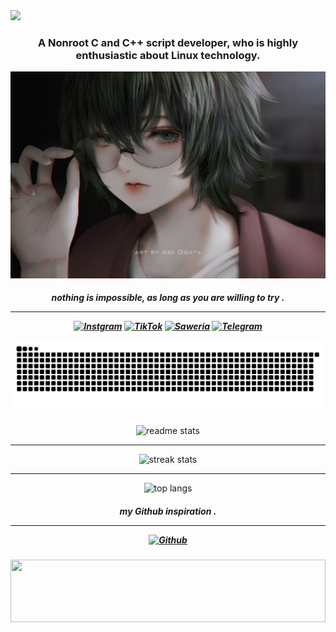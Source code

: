 <img src="https://readme-typing-svg.herokuapp.com/?font=Righteous&size=50&color=9932CC&center=true&vCenter=true&width=1000&height=70&duration=3000&pause=1000&lines=Halo,+I'm+Pai!;I'am+a+script+developer!;" />
   
<h3 align="center">A Nonroot C and C++ script developer, who is highly enthusiastic about Linux technology. </h3>

   ![git text](/IFS.png)
   
<h5 align="center">nothing is impossible, as long as you are willing to try . <hr/>
   
[![Instgram](https://img.shields.io/badge/-Instgram-red?style=for-the-badge&logoColor=white)](https://www.instagram.com/pai_calll?igsh=OGZnYmZ5OGdiMG9r)
[![TikTok](https://img.shields.io/badge/-TikTok-black?style=for-the-badge&logoColor=white)](https://www.tiktok.com/@pai.call?_r=1&_d=eikb1d24mgddge&sec_uid=MS4wLjABAAAAT8_dLD49pWAsfkJLSIUvM0LtPqHv1erg6eUhH0eIKuziAEUqqxVDSagmDlcnn9uK&share_author_id=7401124498307548165&sharer_language=id&source=h5_t&u_code=efgfgb92ib1aa9&timestamp=1744854107&user_id=7401124498307548165&sec_user_id=MS4wLjABAAAAT8_dLD49pWAsfkJLSIUvM0LtPqHv1erg6eUhH0eIKuziAEUqqxVDSagmDlcnn9uK&utm_source=copy&utm_campaign=client_share&utm_medium=android&share_iid=7492543787624924935&share_link_id=8d9206a0-50de-4787-b7c6-f9e36b9c71eb&share_app_id=1180&ugbiz_name=ACCOUNT&ug_btm=b8727%2Cb0229&social_share_type=5&enable_checksum=1)
[![Saweria](https://img.shields.io/badge/-Saweria-yellow?style=for-the-badge&logoColor=white)](https://saweria.co/Uniccc)
[![Telegram](https://img.shields.io/badge/-Telegram-blue?style=for-the-badge&logoColor=white)](https://t.me/Yeye_PID)


![gif ular](https://github.com/Betrix-ID/Betrix-ID/blob/output/github-contribution-grid-snake.svg)

###
<div align="center">
  <img width="400" src="https://github-readme-stats-salesp07.vercel.app/api?username=Betrix-ID&count_private=true&show_icons=true&theme=nightowl&rank_icon=github&border_radius=10" alt="readme stats" />
  <hr/>
  <img width="400" src="https://github-readme-streak-stats-salesp07.vercel.app/?user=Betrix-ID&count_private=true&theme=nightowl&border_radius=10" alt="streak stats"/>
  <hr/>
  <img width="400" src="https://github-readme-stats-salesp07.vercel.app/api/top-langs/?username=Betrix-ID&hide=HTML&langs_count=8&layout=compact&theme=nightowl&border_radius=10&size_weight=0.5&count_weight=0.5&exclude_repo=github-readme-stats" alt="top langs" />
</div>


<h5 align="center">my Github inspiration  . <hr/>
   
[![Github](https://img.shields.io/badge/-Github-black?style=for-the-badge&logoColor=white)](https://github.com/DEMONICCA?tab=repositories)


   

###
<img src="https://raw.githubusercontent.com/matfantinel/matfantinel/master/waves.svg" width="100%" height="100">


